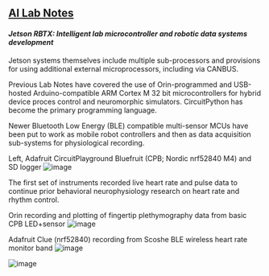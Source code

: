 ## <u>AI Lab Notes</u>

#### ***Jetson RBTX: Intelligent lab microcontroller and robotic data systems development***

Jetson systems themselves include multiple sub-processors and provisions for using additional external microprocessors, including via CANBUS.  

Previous Lab Notes have covered the use of Orin-programmed and USB-hosted Arduino-compatible ARM Cortex M 32 bit microcontrollers for hybrid device proces control and neuromorphic simulators. CircuitPython has become the primary programming language.

Newer Bluetooth Low Energy (BLE) compatible multi-sensor MCUs have been put to work as mobile robot controllers and then as data acquisition sub-systems for physiological recording. 

Left, Adafruit CircuitPlayground Bluefruit (CPB; Nordic nrf52840 M4) and SD logger
![image](https://github.com/user-attachments/assets/1dbb6414-f6ad-43e0-a9c1-d8fb5c1c0a96)

The first set of instruments recorded live heart rate and pulse data to continue prior behavioral neurophysiology research on heart rate and rhythm control.

Orin recording and plotting of fingertip plethymography data from basic CPB LED+sensor
![image](https://github.com/rtrelease/Jetson-Symbolics-Neuromorphics/assets/71346897/d1efbbcb-2319-44e4-9c71-8907daa23c82)

Adafruit Clue (nrf52840) recording from Scoshe BLE wireless heart rate monitor band
![image](https://github.com/user-attachments/assets/3ddc7a50-f78d-4304-9a2f-ce9941ac9323)


![image](https://github.com/user-attachments/assets/eec72879-aad0-4d5b-964b-f24d917cf5af)
